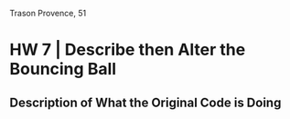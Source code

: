 Trason Provence, 51

# HW 7 | Describe then Alter the Bouncing Ball

## Description of What the Original Code is Doing

<!--
In this code, lines 1-10 are setting the variables for the ball. This includes defining the radius, declaring the start and stop position of the ball, determining its change of position on the x and y axis and its trail. Next, lines 12-15 create and setup the canvas and its color. In lines 21 and 22, the code is multiplying by itself to advance. The "if" statements in lines 25-30 make it so that the ball will have the bouncing effect within its written constraints, for both the x and y axis. Lines 32-34 draw and color the eclipse. Lastly, lines 36-39 are determining the mousePressed function, altering the path of the eclipse by clicking the mouse. A mouse click will change its speed and direction. I also noticed that the code is mapped, which can change the size of the ball.

## How did you alter the sketch?
I altered the sketch by changing the size and positioning of the ball. I decided to make it primarily change my picture by the mouseIsPressed function, which starts the code over and changes where the ball is at on the canvas. I also made it to where I have ellipses of random sizes popping up as the mouseIsPressed. I decided to make the color of the background and the ellipses to be random because I think it is more interesting this way. I didn't want the screen to be completely blacked out by the ball, so I made it smaller in size that way people can see the floating ellipses in the back. At first, I only had three ellipses coming at random while pressing the mouse, but this was too dull for me. By adding two more ellipses, one can almost see an afterburn of the previous ellipses, creating layers that give the picture more depth. Clicking anywhere on the screen will trigger the flashing ellipses, and the ball will continue its flow until the mouse is held again.
